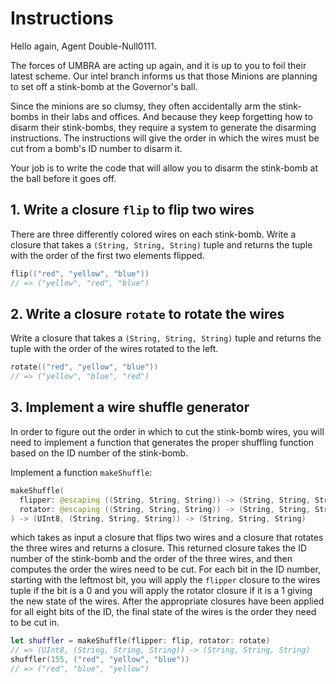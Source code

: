 # Instructions

Hello again, Agent Double-Null0111.

The forces of UMBRA are acting up again, and it is up to you to foil their latest scheme. Our intel branch informs us that those Minions are planning to set off a stink-bomb at the Governor's ball.

Since the minions are so clumsy, they often accidentally arm the stink-bombs in their labs and offices. And because they keep forgetting how to disarm their stink-bombs, they require a system to generate the disarming instructions. The instructions will give the order in which the wires must be cut from a bomb's ID number to disarm it.

Your job is to write the code that will allow you to disarm the stink-bomb at the ball before it goes off.

## 1. Write a closure `flip` to flip two wires

There are three differently colored wires on each stink-bomb. Write a closure that takes a `(String, String, String)` tuple and returns the tuple with the order of the first two elements flipped.

```swift
flip(("red", "yellow", "blue"))
// => ("yellow", "red", "blue")
```

## 2. Write a closure `rotate` to rotate the wires

Write a closure that takes a `(String, String, String)` tuple and returns the tuple with the order of the wires rotated to the left.

```swift
rotate(("red", "yellow", "blue"))
// => ("yellow", "blue", "red")
```

## 3. Implement a wire shuffle generator

In order to figure out the order in which to cut the stink-bomb wires, you will need to implement a function that generates the proper shuffling function based on the ID number of the stink-bomb.

Implement a function `makeShuffle`:

```swift
makeShuffle(
  flipper: @escaping ((String, String, String)) -> (String, String, String),
  rotator: @escaping ((String, String, String)) -> (String, String, String)
) -> (UInt8, (String, String, String)) -> (String, String, String)
```

which takes as input a closure that flips two wires and a closure that rotates the three wires and returns a closure. This returned closure takes the ID number of the stink-bomb and the order of the three wires, and then computes the order the wires need to be cut. For each bit in the ID number, starting with the leftmost bit, you will apply the `flipper` closure to the wires tuple if the bit is a 0 and you will apply the rotator closure if it is a 1 giving the new state of the wires. After the appropriate closures have been applied for all eight bits of the ID, the final state of the wires is the order they need to be cut in.

```swift
let shuffler = makeShuffle(flipper: flip, rotator: rotate)
// => (UInt8, (String, String, String)) -> (String, String, String)
shuffler(155, ("red", "yellow", "blue"))
// => ("red", "blue", "yellow")
```
